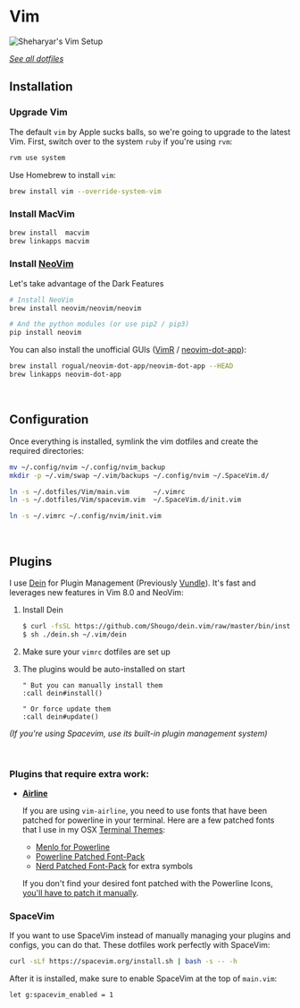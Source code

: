 Vim
===

![Sheharyar's Vim Setup](http://i.imgur.com/kv6O42J.jpg)

[_See all dotfiles_](https://github.com/sheharyarn/dotfiles)


## Installation

### Upgrade Vim

The default `vim` by Apple sucks balls, so we're going to upgrade to the latest Vim.
First, switch over to the system `ruby` if you're using `rvm`:

```bash
rvm use system
```

Use Homebrew to install `vim`:

```bash
brew install vim --override-system-vim
```

### Install MacVim

```bash
brew install  macvim
brew linkapps macvim
```

### Install [NeoVim](http://neovim.io/)

Let's take advantage of the Dark Features

```bash
# Install NeoVim
brew install neovim/neovim/neovim

# And the python modules (or use pip2 / pip3)
pip install neovim
```

You can also install the unofficial GUIs ([VimR](https://github.com/qvacua/vimr) /
[neovim-dot-app](https://github.com/rogual/neovim-dot-app)):

```bash
brew install rogual/neovim-dot-app/neovim-dot-app --HEAD
brew linkapps neovim-dot-app
```

<br>


## Configuration

Once everything is installed, symlink the vim dotfiles and create the required directories:

```bash
mv ~/.config/nvim ~/.config/nvim_backup
mkdir -p ~/.vim/swap ~/.vim/backups ~/.config/nvim ~/.SpaceVim.d/

ln -s ~/.dotfiles/Vim/main.vim      ~/.vimrc
ln -s ~/.dotfiles/Vim/spacevim.vim  ~/.SpaceVim.d/init.vim

ln -s ~/.vimrc ~/.config/nvim/init.vim
```

<br>


## Plugins

I use [Dein](https://github.com/Shougo/dein.vim) for Plugin Management (Previously
[Vundle](https://github.com/gmarik/Vundle.vim)). It's fast and leverages new features
in Vim 8.0 and NeoVim:

1. Install Dein

    ```bash
    $ curl -fsSL https://github.com/Shougo/dein.vim/raw/master/bin/installer.sh > dein.sh
    $ sh ./dein.sh ~/.vim/dein
    ```

2. Make sure your `vimrc` dotfiles are set up

3. The plugins would be auto-installed on start

    ```vim
    " But you can manually install them
    :call dein#install()

    " Or force update them
    :call dein#update()
    ```

_(If you're using Spacevim, use its built-in plugin management system)_

<br>


### Plugins that require extra work:

 - [**Airline**](https://github.com/bling/vim-airline/)

    If you are using `vim-airline`, you need to use fonts that have been patched for
    powerline in your terminal. Here are a few patched fonts that I use in my OSX
    [Terminal Themes](https://github.com/sheharyarn/dotfiles/tree/master/OSX/Terminal):

      - [Menlo for Powerline](https://github.com/abertsch/Menlo-for-Powerline)
      - [Powerline Patched Font-Pack](https://github.com/powerline/fonts/)
      - [Nerd Patched Font-Pack](https://github.com/ryanoasis/nerd-fonts) for extra symbols

    If you don't find your desired font patched with the Powerline Icons,
    [you'll have to patch it manually](https://github.com/Lokaltog/vim-powerline/tree/develop/fontpatcher).


### SpaceVim

If you want to use SpaceVim instead of manually managing your plugins and configs, you can do that.
These dotfiles work perfectly with SpaceVim:

```bash
curl -sLf https://spacevim.org/install.sh | bash -s -- -h
```

After it is installed, make sure to enable SpaceVim at the top of `main.vim`:

```vim
let g:spacevim_enabled = 1
```

